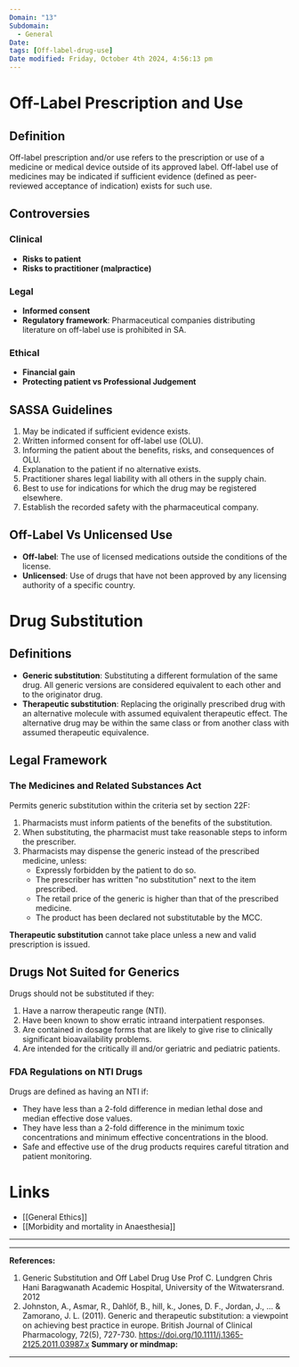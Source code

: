 ```yaml
---
Domain: "13"
Subdomain:
  - General
Date:
tags: [Off-label-drug-use]
Date modified: Friday, October 4th 2024, 4:56:13 pm
---
```


# Off-Label Prescription and Use

## Definition

Off-label prescription and/or use refers to the prescription or use of a medicine or medical device outside of its approved label. Off-label use of medicines may be indicated if sufficient evidence (defined as peer-reviewed acceptance of indication) exists for such use.

## Controversies

### Clinical
- **Risks to patient**
- **Risks to practitioner (malpractice)**

### Legal
- **Informed consent**
- **Regulatory framework**: Pharmaceutical companies distributing literature on off-label use is prohibited in SA.

### Ethical
- **Financial gain**
- **Protecting patient vs Professional Judgement**

## SASSA Guidelines
1. May be indicated if sufficient evidence exists.
2. Written informed consent for off-label use (OLU).
3. Informing the patient about the benefits, risks, and consequences of OLU.
4. Explanation to the patient if no alternative exists.
5. Practitioner shares legal liability with all others in the supply chain.
6. Best to use for indications for which the drug may be registered elsewhere.
7. Establish the recorded safety with the pharmaceutical company.

## Off-Label Vs Unlicensed Use
- **Off-label**: The use of licensed medications outside the conditions of the license.
- **Unlicensed**: Use of drugs that have not been approved by any licensing authority of a specific country.

# Drug Substitution

## Definitions
- **Generic substitution**: Substituting a different formulation of the same drug. All generic versions are considered equivalent to each other and to the originator drug.
- **Therapeutic substitution**: Replacing the originally prescribed drug with an alternative molecule with assumed equivalent therapeutic effect. The alternative drug may be within the same class or from another class with assumed therapeutic equivalence.

## Legal Framework
### The Medicines and Related Substances Act

Permits generic substitution within the criteria set by section 22F:

1. Pharmacists must inform patients of the benefits of the substitution.
2. When substituting, the pharmacist must take reasonable steps to inform the prescriber.
3. Pharmacists may dispense the generic instead of the prescribed medicine, unless:
   - Expressly forbidden by the patient to do so.
   - The prescriber has written "no substitution" next to the item prescribed.
   - The retail price of the generic is higher than that of the prescribed medicine.
   - The product has been declared not substitutable by the MCC.

**Therapeutic substitution** cannot take place unless a new and valid prescription is issued.

## Drugs Not Suited for Generics

Drugs should not be substituted if they:

1. Have a narrow therapeutic range (NTI).
2. Have been known to show erratic intraand interpatient responses.
3. Are contained in dosage forms that are likely to give rise to clinically significant bioavailability problems.
4. Are intended for the critically ill and/or geriatric and pediatric patients.

### FDA Regulations on NTI Drugs

Drugs are defined as having an NTI if:

- They have less than a 2-fold difference in median lethal dose and median effective dose values.
- They have less than a 2-fold difference in the minimum toxic concentrations and minimum effective concentrations in the blood.
- Safe and effective use of the drug products requires careful titration and patient monitoring.

# Links
- [[General Ethics]]
- [[Morbidity and mortality in Anaesthesia]]

---

---
**References:**

1. Generic Substitution and Off Label Drug Use Prof C. Lundgren Chris Hani Baragwanath Academic Hospital, University of the Witwatersrand. 2012
2. Johnston, A., Asmar, R., Dahlöf, B., hill, k., Jones, D. F., Jordan, J., … & Zamorano, J. L. (2011). Generic and therapeutic substitution: a viewpoint on achieving best practice in europe. British Journal of Clinical Pharmacology, 72(5), 727-730. https://doi.org/10.1111/j.1365-2125.2011.03987.x
**Summary or mindmap:**

------------------------------------------------------------------------------------------------------------------------------------------------------------------------------------------------------------------------------
